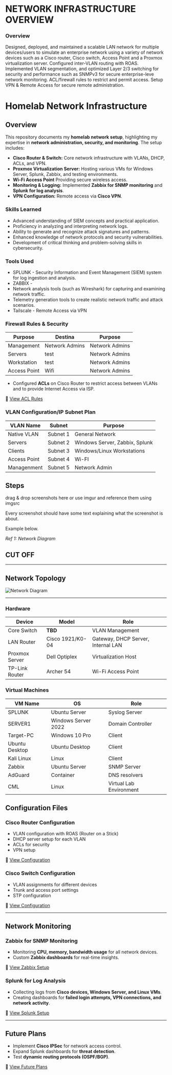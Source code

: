 # NETWORK INFRASTRUCTURE OVERVIEW

### Overview
Designed, deployed, and maintained a scalable LAN network for multiple devices/users to simulate an enterprise network using a variety of network devices such as a Cisco router, Cisco switch, Access Point and a Proxmox virtualization server. Configured inter-VLAN routing with ROAS. Implemented VLAN segmentation, and optimized Layer 2/3 switching for security and performance such as SNMPv3 for secure enterprise-leve network monitoring. ACL/firewall rules to restrict and permit access. Setup VPN & Remote Access for secure remote administration.

# Homelab Network Infrastructure

## Overview
This repository documents my **homelab network setup**, highlighting my expertise in **network administration, security, and monitoring**. The setup includes:
- **Cisco Router & Switch:** Core network infrastructure with VLANs, DHCP, ACLs, and VPN.
- **Proxmox Virtualization Server:** Hosting various VMs for Windows Server, Splunk, Zabbix, and testing environments.
- **Wi-Fi Access Point** Providing secure wireless access.
- **Monitoring & Logging:** Implemented **Zabbix for SNMP monitoring** and **Splunk for log analysis**.
- **VPN Configuration:** Remote access via **Cisco VPN**.

### Skills Learned

- Advanced understanding of SIEM concepts and practical application.
- Proficiency in analyzing and interpreting network logs.
- Ability to generate and recognize attack signatures and patterns.
- Enhanced knowledge of network protocols and security vulnerabilities.
- Development of critical thinking and problem-solving skills in cybersecurity.

### Tools Used

- SPLUNK - Security Information and Event Management (SIEM) system for log ingestion and analysis.
- ZABBIX - 
- Network analysis tools (such as Wireshark) for capturing and examining network traffic.
- Telemetry generation tools to create realistic network traffic and attack scenarios.
- Tailscale - Remote Access via VPN

###  **Firewall Rules & Security** 
| Purpose                                        | Destina                   | Purpose        |
|-----------------------------------------------|----------------------------|----------------|
| Management                                    | Network Admins              | Network Admins|
| Servers                                       | test                        | Network Admins|
| Workstation                                   | test                        | Network Admins|
| Access Point                                  | Wifi                        | Network Admins|

- Configured **ACLs** on Cisco Router to restrict access between VLANs and to provide Internet Access via ISP.

📄 [View ACL Rules](firewall/acl-rules.md)


### **VLAN Configuration/IP Subnet Plan**
| VLAN Name         | Subnet         | Purpose                     |
|-------------------|---------------|-----------------------------|
| Native VLAN | Subnet 1  | General Network             |
| Servers     | Subnet 2  | Windows Server, Zabbix, Splunk |
| Clients     | Subnet 3  | Windows/Linux Workstations  |
| Access Point| Subnet 4  | Wi-FI               |
| Managenment | Subnet 5  | Network Admin               |



## Steps
drag & drop screenshots here or use imgur and reference them using imgsrc

Every screenshot should have some text explaining what the screenshot is about.

Example below.

*Ref 1: Network Diagram*


## CUT OFF

---

## **Network Topology**
![Network Diagram](topology/network-diagram.png)

---
### Hardware
| Device             | Model             | Role                       |
|-------------------|-------------------|-----------------------------|
| Core Switch       | **TBD**          | VLAN Management             |
| LAN Router        | Cisco 1921/K0-04  | Gateway, DHCP Server, Internal LAN |
| Proxmox Server    | Dell Optiplex     | Virtualization Host         |
| TP-Link Router    | Archer 54         | Wi-Fi Access Point          |


### Virtual Machines
| VM Name             | OS                    | Role                       |
|--------------------|------------------------|----------------------------|
| SPLUNK             | Ubuntu Server          | Syslog Server              |
| SERVER1            | Windows Server 2022    | Domain Controller          |
| Target-PC          | Windows 10 Pro         | Client                     |
| Ubuntu Desktop     | Ubuntu Desktop         | Client                     |
| Kali Linux         | Linux                  | Client                     |
| Zabbix             | Ubuntu Server          | SNMP Server                |
| AdGuard            | Container              | DNS resolvers              |
| CML                | Linux                  | Virtual Lab Environment    |

## **Configuration Files**
### **Cisco Router Configuration**
- VLAN configuration with ROAS (Router on a Stick)
- DHCP server setup for each VLAN
- ACLs for security
- VPN setup

📄 [View Configuration](configurations/cisco-router-config.txt)

### **Cisco Switch Configuration**
- VLAN assignments for different devices
- Trunk and access port settings
- STP configuration

📄 [View Configuration](configurations/cisco-switch-config.txt)

---

## **Network Monitoring**
### **Zabbix for SNMP Monitoring**
- Monitoring **CPU, memory, bandwidth usage** for all network devices.
- Custom **Zabbix dashboards** for real-time insights.

📄 [View Zabbix Setup](monitoring/zabbix-setup.md)

### **Splunk for Log Analysis**
- Collecting logs from **Cisco devices, Windows Server, and Linux VMs**.
- Creating dashboards for **failed login attempts, VPN connections, and network activity**.

📄 [View Splunk Setup](monitoring/splunk-setup.md)

---

## **Future Plans**
- Implement **Cisco IPSec** for network access control.
- Expand Splunk dashboards for **threat detection**.
- Test **dynamic routing protocols (OSPF/BGP)**.

📄 [View Future Plans](documentation/future-plans.md)
  
